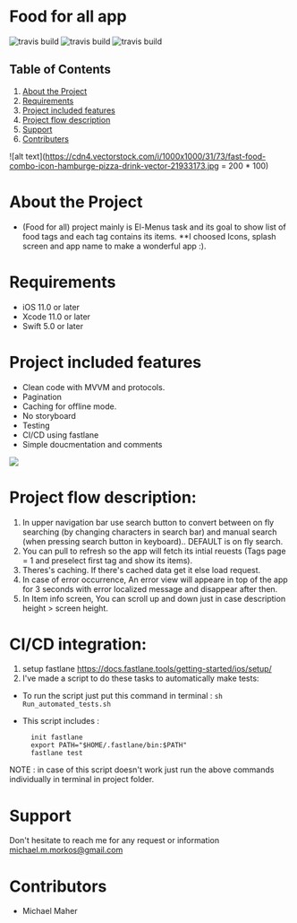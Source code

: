 # Food for all app
![travis build](https://img.shields.io/badge/platform-iOS-F16D39.svg?style=flat&color=green)
![travis build](https://img.shields.io/badge/Swift-5-F16D39.svg?style=flat) 
![travis build](https://img.shields.io/badge/version-1.0-F16D39.svg?style=flat&color=green)

## Table of Contents
1. [About the Project](#About-the-project)
1. [Requirements](#Requirements)
1. [Project included features](#Project-included-features)
1. [Project flow description](#Project-flow-description)
1. [Support](#Support)
1. [Contributers](#Contributors)

![alt text](https://cdn4.vectorstock.com/i/1000x1000/31/73/fast-food-combo-icon-hamburge-pizza-drink-vector-21933173.jpg = 200 * 100)


# About the Project
   - (Food for all)  project mainly is El-Menus task and its goal to show list of food tags and each tag contains its items.
   **I choosed Icons, splash screen and app name to make a wonderful app :).
 
# Requirements

- iOS 11.0 or later
- Xcode 11.0 or later
- Swift 5.0 or later


# Project included features
- Clean code with MVVM and protocols.
- Pagination
- Caching for offline mode.
- No storyboard 
- Testing
- CI/CD using fastlane
- Simple doucmentation and comments


![](Gif/demo.gif)


# Project flow description:
1. In upper navigation bar use search button to convert between on fly searching (by changing characters in search bar) and manual search (when pressing search button in keyboard).. DEFAULT is on fly search.
1. You can pull to refresh so the app will fetch its intial reuests (Tags page = 1 and preselect first tag and show its items).
1. Theres's caching. If there's cached data get it else load request.
1. In case of error occurrence, An error view will appeare in top of the app for 3 seconds with error localized message and disappear after then.
1. In Item info screen, You can scroll up and down just in case description height > screen height.

# CI/CD integration:
1. setup fastlane <https://docs.fastlane.tools/getting-started/ios/setup/>
1. I've made a script to do these tasks to automatically make tests:

* To run the script just put this command in terminal :
   `sh Run_automated_tests.sh`
   
* This script includes :

        init fastlane
        export PATH="$HOME/.fastlane/bin:$PATH"  
        fastlane test
NOTE :
in case of this script doesn't work just run the above commands individually in terminal in project folder.

# Support 
Don't hesitate to reach me for any request or information  <michael.m.morkos@gmail.com>

# Contributors
- Michael Maher 


